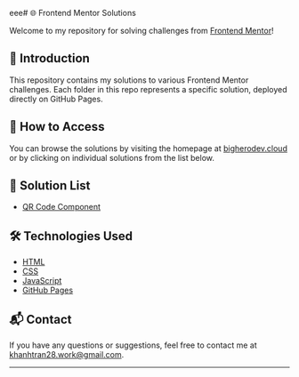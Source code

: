 eee# 🌐 Frontend Mentor Solutions

Welcome to my repository for solving challenges from [Frontend Mentor](w)!

## 📌 Introduction
This repository contains my solutions to various Frontend Mentor challenges. Each folder in this repo represents a specific solution, deployed directly on GitHub Pages.

## 🚀 How to Access
You can browse the solutions by visiting the homepage at [bigherodev.cloud](https://bigherodev.cloud) or by clicking on individual solutions from the list below.

## 📂 Solution List
- [QR Code Component](./qr-code-component/)
## 🛠 Technologies Used
- [HTML](w)
- [CSS](w)
- [JavaScript](w)
- [GitHub Pages](w)

## 📬 Contact
If you have any questions or suggestions, feel free to contact me at [khanhtran28.work@gmail.com](mailto:khanhtran28.work@gmail.com).

---
